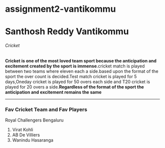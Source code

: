 # assignment2-vantikommu
# Santhosh Reddy Vantikommu
###### Cricket

**Cricket is one of the most loved team sport because the anticipation and excitement created by the sport is immense**.cricket match is played between two teams where eleven each a side.based upon the format of the sport the over count is decided.Test match cricket is played for 5 days,Oneday cricket is played for 50 overs each side and T20 cricket is played for 20 overs a side.__Regardless of the format of the sport the anticipation and excitement remains the same__

*********
###  Fav Cricket Team and Fav Players
Royal Challengers Bengaluru
1. Virat Kohli
2. AB De Villiers
3. Wanindu Hasaranga
